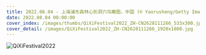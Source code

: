 ```yaml
---
title: 2022.08.04 - 上海浦东森林心形洞穴鸟瞰图，中国 (© Yaorusheng/Getty Images)
date: 2022.08.04 00:00:00
cover_index: /images/thumbs/QiXiFestival2022_ZH-CN2628111266_533x300.jpg
cover_detail: /images/QiXiFestival2022_ZH-CN2628111266_1920x1080.jpg
---
```


![QiXiFestival2022](/images/QiXiFestival2022_ZH-CN2628111266_1920x1080.jpg)
